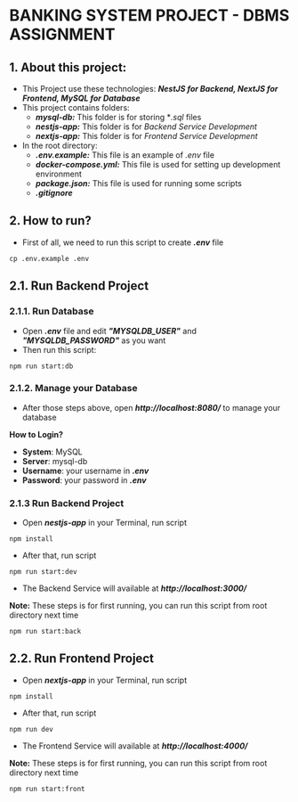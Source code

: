 # BANKING SYSTEM PROJECT - DBMS ASSIGNMENT

## 1. About this project:
- This Project use these technologies: ***NestJS for Backend, NextJS for Frontend, MySQL for Database***
- This project contains folders:
    * ***mysql-db:*** This folder is for storing **.sql* files
    * ***nestjs-app:*** This folder is for *Backend Service Development*
    * ***nextjs-app:*** This folder is for *Frontend Service Development* 
- In the root directory:
    * ***.env.example:*** This file is an example of *.env* file
    * ***docker-compose.yml:*** This file is used for setting up development environment
    * ***package.json:*** This file is used for running some scripts 
    * ***.gitignore*** 

## 2. How to run?
- First of all, we need to run this script to create ***.env*** file

```
cp .env.example .env
```
## 2.1. Run Backend Project
### 2.1.1. Run Database
- Open ***.env*** file and edit ***"MYSQLDB_USER"*** and ***"MYSQLDB_PASSWORD"*** as you want
- Then run this script:
```
npm run start:db
```
### 2.1.2. Manage your Database
- After those steps above, open ***http://localhost:8080/*** to manage your database

**How to Login?**

- **System**: MySQL
- **Server**: mysql-db
- **Username**: your username in ***.env***
- **Password**: your password in ***.env***

### 2.1.3 Run Backend Project
- Open ***nestjs-app*** in your Terminal, run script
```
npm install
```
- After that, run script
```
npm run start:dev
```
- The Backend Service will available at ***http://localhost:3000/***

**Note:** These steps is for first running, you can run this script from root directory next time
```
npm run start:back
```
## 2.2. Run Frontend Project
- Open ***nextjs-app*** in your Terminal, run script
```
npm install
```
- After that, run script
```
npm run dev
```
- The Frontend Service will available at ***http://localhost:4000/***

**Note:** These steps is for first running, you can run this script from root directory next time
```
npm run start:front
```
